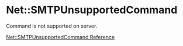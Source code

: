 # Net::SMTPUnsupportedCommand

Command is not supported on server.

[Net::SMTPUnsupportedCommand Reference](https://ruby-doc.org/stdlib-2.6/libdoc/net/smtp/rdoc/Net/SMTPUnsupportedCommand.html)